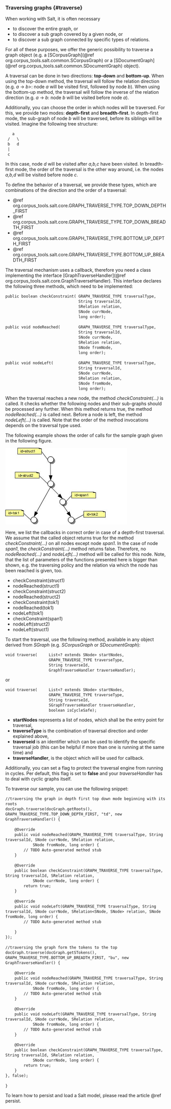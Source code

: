 ### Traversing graphs {#traverse}

When working with Salt, it is often necessary 

* to discover the entire graph, or 
* to discover a sub graph covered by a given node, or 
* to discover a sub graph connected by specific types of relations. 

For all of these purposes, we offer the generic possibility to traverse a graph object (e.g. a [SCorpusGraph](@ref org.corpus_tools.salt.common.SCorpusGraph) or a [SDocumentGraph](@ref org.corpus_tools.salt.common.SDocumentGraph) object). 

A traversal can be done in two directions: __top-down__ and __bottom-up__. When using the top-down method, the traversal will follow the relation direction (e.g. _a_ -> _b>_: node _a_ will be visited first, followed by node _b_). When using the bottom-up method, the traversal will follow the inverse of the relation direction (e.g. _a_ -> _b_: node _b_ will be visited before node _a_).

Additionally, you can choose the order in which nodes will be traversed. For this, we provide two modes: __depth-first__ and __breadth-first__. In depth-first mode, the sub-graph of node _b_ will be traversed, before its siblings will be visited. Imagine the following tree structure: 
~~~
   a
 /   \
 b   d
 |
 c
~~~

In this case, node _d_ will be visited after _a,b,c_ have been visited. In  breadth-first mode, the order of the traversal is the other way around, i.e.  the nodes _a,b,d_ will be visited before node _c_.

To define the behavior of a traversal, we provide these types, which are combinations of the direction and the order of a traversal:

* @ref org.corpus_tools.salt.core.GRAPH_TRAVERSE_TYPE.TOP_DOWN_DEPTH_FIRST
* @ref org.corpus_tools.salt.core.GRAPH_TRAVERSE_TYPE.TOP_DOWN_BREADTH_FIRST
* @ref org.corpus_tools.salt.core.GRAPH_TRAVERSE_TYPE.BOTTOM_UP_DEPTH_FIRST
* @ref org.corpus_tools.salt.core.GRAPH_TRAVERSE_TYPE.BOTTOM_UP_BREADTH_FIRST


The traversal mechanism uses a callback, therefore you need a class implementing the interface [GraphTraverseHandler](@ref org.corpus_tools.salt.core.GraphTraverseHandler). This interface declares the following three methods, which need to be implemented:

~~~{.java}
public boolean checkConstraint( GRAPH_TRAVERSE_TYPE traversalType, 
                                String traversalId,
                                SRelation relation, 
                                SNode currNode, 
                                long order);

public void nodeReached(        GRAPH_TRAVERSE_TYPE traversalType, 
                                String traversalId,
                                SNode currNode, 
                                SRelation relation, 
                                SNode fromNode, 
                                long order);

public void nodeLeft(           GRAPH_TRAVERSE_TYPE traversalType, 
                                String traversalId,
                                SNode currNode, 
                                SRelation relation, 
                                SNode fromNode, 
                                long order);
~~~

When the traversal reaches a new node, the method _checkConstraint(...)_ is called. It checks whether the following nodes and their sub-graphs should be processed any further. When this method returns true, the method _nodeReached(...)_ is called next. Before a node is left, the method _nodeLeft(...)_ is called. Note that the order of the method invocations depends on the traversal type used.

The following example shows the order of calls for the sample graph given in the following figure.

![](./images/traversingExample.jpg)

Here, we list the callbacks in correct order in case of a depth-first traversal. We assume that the called object returns true for the method _checkConstraint(...)_ on all nodes except node _span1_. In the case of node _span1_, the _checkConstraint(...)_ method returns  false. Therefore, no _nodeReached(...)_ and _nodeLeft(...)_ method will be called for this node. Note, that the list of parameters of the functions presented here is bigger than shown, e.g. the traversing policy and the relation via which the node has been reached is given, too.

* checkConstraint(struct1)
* nodeReached(struct1)
* checkConstraint(struct2)
* nodeReached(struct2)
* checkConstraint(tok1)
* nodeReached(tok1)
* nodeLeft(tok1)
* checkConstraint(span1)
* nodeLeft(struct2)
* nodeLeft(struct1)


To start the traversal, use the following method, available in any object derived from _SGraph_ (e.g. _SCorpusGraph_ or _SDocumentGraph_):

~~~{.java}
void traverse(     List<? extends SNode> startNodes, 
                   GRAPH_TRAVERSE_TYPE traverseType, 
                   String traverseId, 
                   GraphTraverseHandler traverseHandler);
~~~
or

~~~{.java}
void traverse(     List<? extends SNode> startNodes, 
                   GRAPH_TRAVERSE_TYPE traverseType, 
                   String traverseId, 
                   SGraphTraverseHandler traverseHandler, 
                   boolean isCycleSafe);
~~~

* __startNodes__ represents a list of nodes, which shall be the entry point for traversal, 
* __traverseType__ is the combination of traversal direction and order explained above, 
* __traverseid__ is an identifier which can be used to identify the specific traversal job (this can be helpful if more than one is running at the same time) and 
* __traverseHandler__, is the object which will be used for callback. 

Additionally, you can set a flag to protect the traversal engine from running in cycles. Per default, this flag is set to __false__ and your _traverseHandler_ has to deal with cyclic graphs itself.

To traverse our sample, you can use the following snippet:

~~~{.java}
//traversing the graph in depth first top down mode beginning with its roots
docGraph.traverse(docGraph.getRoots(), GRAPH_TRAVERSE_TYPE.TOP_DOWN_DEPTH_FIRST, "td", new GraphTraverseHandler() {
			
	@Override
	public void nodeReached(GRAPH_TRAVERSE_TYPE traversalType, String traversalId, SNode currNode, SRelation relation,
			SNode fromNode, long order) {
		// TODO Auto-generated method stub
	}
	
	@Override
	public boolean checkConstraint(GRAPH_TRAVERSE_TYPE traversalType, String traversalId, SRelation relation,
			SNode currNode, long order) {
		return true;
	}

	@Override
	public void nodeLeft(GRAPH_TRAVERSE_TYPE traversalType, String traversalId, SNode currNode, SRelation<SNode, SNode> relation, SNode fromNode, long order) {
		// TODO Auto-generated method stub
		
	}
});

//traversing the graph form the tokens to the top
docGraph.traverse(docGraph.getSTokens(), GRAPH_TRAVERSE_TYPE.BOTTOM_UP_BREADTH_FIRST, "bu", new GraphTraverseHandler() {
	
	@Override
	public void nodeReached(GRAPH_TRAVERSE_TYPE traversalType, String traversalId, SNode currNode, SRelation relation,
			SNode fromNode, long order) {
		// TODO Auto-generated method stub
	}
	
	@Override
	public void nodeLeft(GRAPH_TRAVERSE_TYPE traversalType, String traversalId, SNode currNode, SRelation relation,
			SNode fromNode, long order) {
		// TODO Auto-generated method stub
	}
	
	@Override
	public boolean checkConstraint(GRAPH_TRAVERSE_TYPE traversalType, String traversalId, SRelation relation,
			SNode currNode, long order) {
		return true;
	}
}, false);
	
}
~~~

To learn how to persist and load a Salt model, please read the article @ref persist.